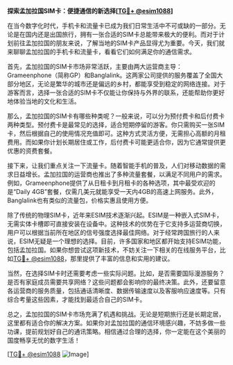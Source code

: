 **探索孟加拉国SIM卡：便捷通信的新选择[[TG💪+ @esim1088](https://t.me/s/esim1088)]**

在当今数字化时代，手机卡和流量卡已成为我们日常生活中不可或缺的一部分。无论是在国内还是出国旅行，拥有一张合适的SIM卡总能带来极大的便利。而对于计划前往孟加拉国的朋友来说，了解当地的SIM卡产品显得尤为重要。今天，我们就来聊聊孟加拉国的手机卡和流量卡，看看它们如何满足你的通信需求。

首先，孟加拉国的SIM卡市场非常活跃，主要由两大运营商主导：Grameenphone（简称GP）和Banglalink。这两家公司提供的服务覆盖了全国大部分地区，无论是繁华的城市还是偏远的乡村，都能享受到稳定的网络连接。对于游客而言，选择一张合适的SIM卡不仅能让你保持与外界的联系，还能帮助你更好地体验当地的文化和生活。

那么，孟加拉国的SIM卡有哪些种类呢？一般来说，可以分为预付费卡和后付费卡两种类型。预付费卡是最常见的选择，适合短期停留的游客。你只需购买一张SIM卡，然后根据自己的使用情况充值即可。这种方式灵活方便，无需担心高额的月租费用。而如果你计划长期居住或工作，后付费卡可能更适合你，因为它通常提供更优惠的资费套餐。

接下来，让我们重点关注一下流量卡。随着智能手机的普及，人们对移动数据的需求日益增长。孟加拉国的运营商也推出了多种流量套餐，以满足不同用户的需求。例如，Grameenphone提供了从日租卡到月租卡的各种选项，其中最受欢迎的是“Daily 4GB”套餐，仅需几美元就能享受一天内4GB的高速上网服务。此外，Banglalink也有类似的流量包，价格实惠且使用方便。

除了传统的物理SIM卡，近年来ESIM技术逐渐兴起。ESIM是一种嵌入式SIM卡，无需实体卡槽即可直接安装在设备中。这种技术的优势在于它支持多运营商切换，用户可以根据当前所在地区的信号强度选择最佳网络。对于经常跨国旅行的人来说，ESIM无疑是一个理想的选择。目前，许多国家和地区都开始支持ESIM功能，包括孟加拉国。如果你想尝试这项新技术，不妨关注一下相关的在线服务平台，比如[TG💪+ @esim1088](https://t.me/s/esim1088)，那里提供了丰富的信息和实用的建议。

当然，在选择SIM卡时还需要考虑一些实际问题。比如，是否需要国际漫游服务？是否有家庭成员需要共享网络？这些问题都会影响你的最终决策。此外，还要留意各运营商的服务质量，包括通话清晰度、数据传输速度以及客服响应速度等。只有综合考量这些因素，才能找到最适合自己的SIM卡。

总之，孟加拉国的SIM卡市场充满了机遇和挑战。无论是短期旅行还是长期定居，这里都有适合你的解决方案。如果你对孟加拉国的通信环境感兴趣，不妨多做一些功课，提前规划好自己的通讯策略。相信通过合理的选择，你一定能在这个美丽的国度畅享无忧的数字生活！

[[TG💪+ @esim1088](https://t.me/s/esim1088) ![Image](https://i.postimg.cc/4NQfJmqS/Snipaste-2025-05-13-00-14-12.png)]